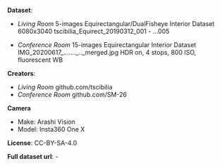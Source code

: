 **Dataset**:

- _Living Room_ 5-images Equirectangular/DualFisheye Interior Dataset 6080x3040
  tscibilia_Equirect_20190312_001 - ...005

- _Conference Room_ 15-images Equirectangular Interior Dataset
  IMG_20200617_......._.._merged.jpg
  HDR on, 4 stops, 800 ISO, fluorescent WB 

**Creators**: 
- _Living Room_ github.com/tscibilia
- _Conference Room_ github.com/SM-26

**Camera**

- Make: Arashi Vision
- Model: Insta360 One X

**License**: CC-BY-SA-4.0

**Full dataset url**: -
